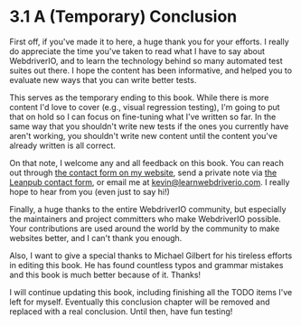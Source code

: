 # 3.1 A (Temporary) Conclusion

First off, if you've made it to here, a huge thank you for your efforts. I really do appreciate the time you've taken to read what I have to say about WebdriverIO, and to learn the technology behind so many automated test suites out there. I hope the content has been informative, and helped you to evaluate new ways that you can write better tests.

This serves as the temporary ending to this book. While there is more content I'd love to cover (e.g., visual regression testing), I'm going to put that on hold so I can focus on fine-tuning what I've written so far. In the same way that you shouldn't write new tests if the ones you currently have aren't working, you shouldn't write new content until the content you've already written is all correct.

On that note, I welcome any and all feedback on this book. You can reach out through [the contact form on my website](https://blog.kevinlamping.com/contact-me/), send a private note via [the Leanpub contact form](https://leanpub.com/webapp-testing-guidebook/email_author/new), or email me at kevin@learnwebdriverio.com. I really hope to hear from you (even just to say hi!)

Finally, a huge thanks to the entire WebdriverIO community, but especially the maintainers and project committers who make WebdriverIO possible. Your contributions are used around the world by the community to make websites better, and I can't thank you enough.

Also, I want to give a special thanks to Michael Gilbert for his tireless efforts in editing this book. He has found countless typos and grammar mistakes and this book is much better because of it. Thanks!

I will continue updating this book, including finishing all the TODO items I've left for myself. Eventually this conclusion chapter will be removed and replaced with a real conclusion. Until then, have fun testing!
